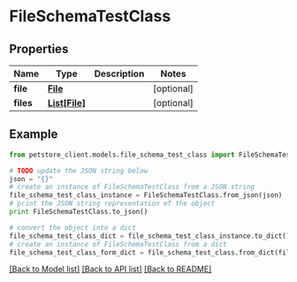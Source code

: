 # FileSchemaTestClass


## Properties

Name | Type | Description | Notes
------------ | ------------- | ------------- | -------------
**file** | [**File**](File.md) |  | [optional] 
**files** | [**List[File]**](File.md) |  | [optional] 

## Example

```python
from petstore_client.models.file_schema_test_class import FileSchemaTestClass

# TODO update the JSON string below
json = "{}"
# create an instance of FileSchemaTestClass from a JSON string
file_schema_test_class_instance = FileSchemaTestClass.from_json(json)
# print the JSON string representation of the object
print FileSchemaTestClass.to_json()

# convert the object into a dict
file_schema_test_class_dict = file_schema_test_class_instance.to_dict()
# create an instance of FileSchemaTestClass from a dict
file_schema_test_class_form_dict = file_schema_test_class.from_dict(file_schema_test_class_dict)
```
[[Back to Model list]](../README.md#documentation-for-models) [[Back to API list]](../README.md#documentation-for-api-endpoints) [[Back to README]](../README.md)


